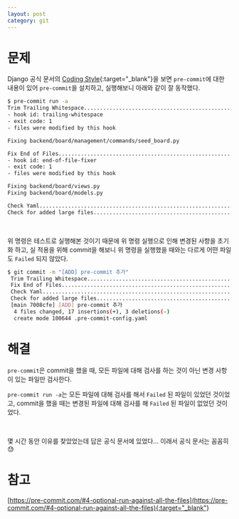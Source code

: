 ```yaml
---
layout: post
category: git
---
```


# 문제

Django 공식 문서의 [Coding Style](https://docs.djangoproject.com/en/dev/internals/contributing/writing-code/coding-style/){:target="_blank"}을 보면 `pre-commit`에 대한 내용이 있어
`pre-commit`을 설치하고, 실행해보니 아래와 같이 잘 동작했다.

```bash
$ pre-commit run -a
Trim Trailing Whitespace.................................................Failed
- hook id: trailing-whitespace
- exit code: 1
- files were modified by this hook

Fixing backend/board/management/commands/seed_board.py

Fix End of Files.........................................................Failed
- hook id: end-of-file-fixer
- exit code: 1
- files were modified by this hook

Fixing backend/board/views.py
Fixing backend/board/models.py

Check Yaml...............................................................Passed
Check for added large files..............................................Passed
```

<br>

위 명령은 테스트로 실행해본 것이기 때문에 위 명령 실행으로 인해 변경된 사항을 초기화 하고, 실 적용을 위해 commit을 해보니 위 명령을 실행했을 때와는 다르게 어떤 파일도 `Failed` 되지 않았다.

```bash
$ git commit -m "[ADD] pre-commit 추가"
 Trim Trailing Whitespace.................................................Passed
 Fix End of Files.........................................................Passed
 Check Yaml...............................................................Passed
 Check for added large files..............................................Passed
 [main 7008cfe] [ADD] pre-commit 추가
  4 files changed, 17 insertions(+), 3 deletions(-)
  create mode 100644 .pre-commit-config.yaml
```

# 해결

`pre-commit`은 commit을 했을 때, 모든 파일에 대해 검사를 하는 것이 아닌 변경 사항이 있는 파일만 검사한다.

`pre-commit run -a`는 모든 파일에 대해 검사를 해서 `Failed` 된 파일이 있었던 것이었고, commit을 했을 때는 변경된 파일에 대해 검사를 해 `Failed` 된 파일이 없었던 것이었다.

<br>

몇 시간 동안 이유를 찾았었는데 답은 공식 문서에 있었다... 이래서 공식 문서는 꼼꼼히 😓

# 참고

[https://pre-commit.com/#4-optional-run-against-all-the-files](https://pre-commit.com/#4-optional-run-against-all-the-files){:target="_blank"}

